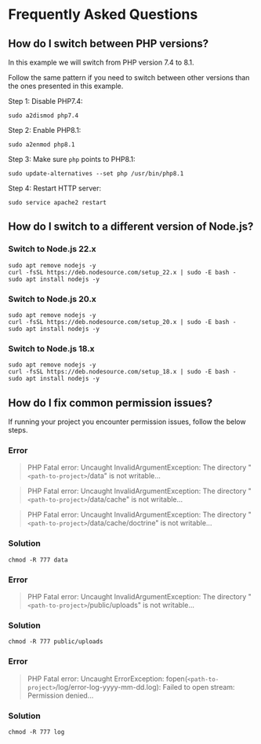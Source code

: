 # Frequently Asked Questions

## How do I switch between PHP versions?

In this example we will switch from PHP version 7.4 to 8.1.

Follow the same pattern if you need to switch between other versions than the ones presented in this example.

Step 1: Disable PHP7.4:

```shell
sudo a2dismod php7.4
```

Step 2: Enable PHP8.1:

```shell
sudo a2enmod php8.1
```

Step 3: Make sure `php` points to PHP8.1:

```shell
sudo update-alternatives --set php /usr/bin/php8.1
```

Step 4: Restart HTTP server:

```shell
sudo service apache2 restart
```

## How do I switch to a different version of Node.js?

### Switch to Node.js 22.x

```shell
sudo apt remove nodejs -y
curl -fsSL https://deb.nodesource.com/setup_22.x | sudo -E bash -
sudo apt install nodejs -y
```

### Switch to Node.js 20.x

```shell
sudo apt remove nodejs -y
curl -fsSL https://deb.nodesource.com/setup_20.x | sudo -E bash -
sudo apt install nodejs -y
```

### Switch to Node.js 18.x

```shell
sudo apt remove nodejs -y
curl -fsSL https://deb.nodesource.com/setup_18.x | sudo -E bash -
sudo apt install nodejs -y
```

## How do I fix common permission issues?

If running your project you encounter permission issues, follow the below steps.

### Error

> PHP Fatal error: Uncaught InvalidArgumentException: The directory "`<path-to-project>`/data" is not writable...

> PHP Fatal error: Uncaught InvalidArgumentException: The directory "`<path-to-project>`/data/cache" is not writable...

> PHP Fatal error: Uncaught InvalidArgumentException: The directory "`<path-to-project>`/data/cache/doctrine" is not
> writable...

### Solution

```shell
chmod -R 777 data
```

### Error

> PHP Fatal error: Uncaught InvalidArgumentException: The directory "`<path-to-project>`/public/uploads" is not
> writable...

### Solution

```shell
chmod -R 777 public/uploads
```

### Error

> PHP Fatal error: Uncaught ErrorException: fopen(`<path-to-project>`/log/error-log-yyyy-mm-dd.log): Failed to open
> stream: Permission denied...

### Solution

```shell
chmod -R 777 log
```
